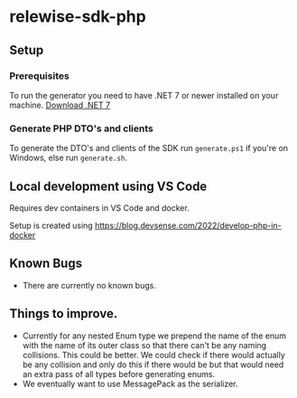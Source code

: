 # relewise-sdk-php

## Setup
### Prerequisites
To run the generator you need to have .NET 7 or newer installed on your machine. [Download .NET 7](https://dotnet.microsoft.com/en-us/download/dotnet/7.0)
### Generate PHP DTO's and clients
To generate the DTO's and clients of the SDK run `generate.ps1` if you're on Windows, else run `generate.sh`.

## Local development using VS Code

Requires dev containers in VS Code and docker.

Setup is created using https://blog.devsense.com/2022/develop-php-in-docker

## Known Bugs
- There are currently no known bugs.

## Things to improve.
- Currently for any nested Enum type we prepend the name of the enum with the name of its outer class so that there can't be any naming collisions. This could be better. We could check if there would actually be any collision and only do this if there would be but that would need an extra pass of all types before generating enums.
- We eventually want to use MessagePack as the serializer.